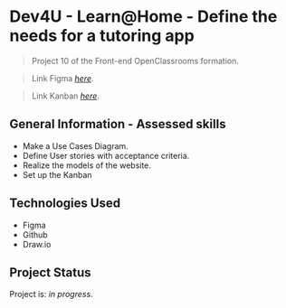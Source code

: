 # Dev4U - Learn@Home - Define the needs for a tutoring app 

> Project 10 of the Front-end OpenClassrooms formation.


> Link Figma [_here_](https://www.figma.com/file/qvMkUeBoSh3fhRCgRpf4SQ/Learn%40Home-Project?node-id=0%3A1).

> Link Kanban [_here_](https://github.com/TheCatIsOnTheMoon/GilletGarasSamantha_10_09022022/projects/2).

## General Information - Assessed skills
- Make a Use Cases Diagram.
- Define User stories with acceptance criteria.
- Realize the models of the website.
- Set up the Kanban

## Technologies Used
- Figma
- Github
- Draw.io

## Project Status
Project is: _in progress_.
